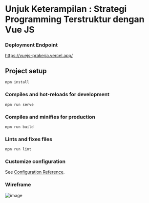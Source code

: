 # Unjuk Keterampilan : Strategi Programming Terstruktur dengan Vue JS

### Deployment Endpoint
https://vuejs-prakerja.vercel.app/

## Project setup
```
npm install
```

### Compiles and hot-reloads for development
```
npm run serve
```

### Compiles and minifies for production
```
npm run build
```

### Lints and fixes files
```
npm run lint
```

### Customize configuration
See [Configuration Reference](https://cli.vuejs.org/config/).

### Wireframe
![image](https://github.com/s4br1n/vue-prakerja/assets/71781191/c76db360-017c-47e5-a706-6770de8e84e1)
